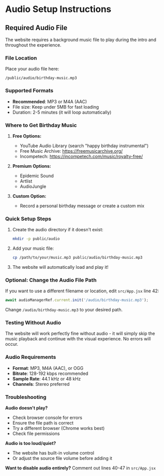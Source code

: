 # Audio Setup Instructions

## Required Audio File

The website requires a background music file to play during the intro and throughout the experience.

### File Location
Place your audio file here:
```
/public/audio/birthday-music.mp3
```

### Supported Formats
- **Recommended**: MP3 or M4A (AAC)
- File size: Keep under 5MB for fast loading
- Duration: 2-5 minutes (it will loop automatically)

### Where to Get Birthday Music

1. **Free Options:**
   - YouTube Audio Library (search "happy birthday instrumental")
   - Free Music Archive: https://freemusicarchive.org/
   - Incompetech: https://incompetech.com/music/royalty-free/

2. **Premium Options:**
   - Epidemic Sound
   - Artlist
   - AudioJungle

3. **Custom Option:**
   - Record a personal birthday message or create a custom mix

### Quick Setup Steps

1. Create the audio directory if it doesn't exist:
   ```bash
   mkdir -p public/audio
   ```

2. Add your music file:
   ```bash
   cp /path/to/your/music.mp3 public/audio/birthday-music.mp3
   ```

3. The website will automatically load and play it!

### Optional: Change the Audio File Path

If you want to use a different filename or location, edit `src/App.jsx` line 42:

```javascript
await audioManagerRef.current.init('/audio/birthday-music.mp3');
```

Change `/audio/birthday-music.mp3` to your desired path.

### Testing Without Audio

The website will work perfectly fine without audio - it will simply skip the music playback and continue with the visual experience. No errors will occur.

### Audio Requirements

- **Format**: MP3, M4A (AAC), or OGG
- **Bitrate**: 128-192 kbps recommended
- **Sample Rate**: 44.1 kHz or 48 kHz
- **Channels**: Stereo preferred

### Troubleshooting

**Audio doesn't play?**
- Check browser console for errors
- Ensure the file path is correct
- Try a different browser (Chrome works best)
- Check file permissions

**Audio is too loud/quiet?**
- The website has built-in volume control
- Or adjust the source file volume before adding it

**Want to disable audio entirely?**
Comment out lines 40-47 in `src/App.jsx`
